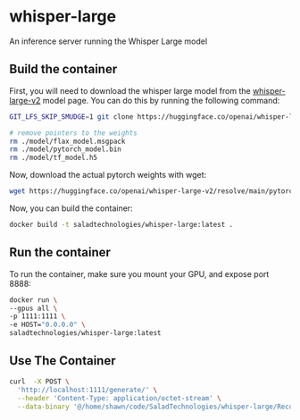 # whisper-large
An inference server running the Whisper Large model


## Build the container

First, you will need to download the whisper large model from the [whisper-large-v2](https://huggingface.co/openai/whisper-large-v2) model page. You can do this by running the following command:

```bash
GIT_LFS_SKIP_SMUDGE=1 git clone https://huggingface.co/openai/whisper-large-v2 ./model

# remove pointers to the weights
rm ./model/flax_model.msgpack
rm ./model/pytorch_model.bin
rm ./model/tf_model.h5
```

Now, download the actual pytorch weights with wget:

```bash
wget https://huggingface.co/openai/whisper-large-v2/resolve/main/pytorch_model.bin -P ./model
```

Now, you can build the container:

```bash
docker build -t saladtechnologies/whisper-large:latest .
```

## Run the container

To run the container, make sure you mount your GPU, and expose port 8888:

```bash
docker run \
--gpus all \
-p 1111:1111 \
-e HOST="0.0.0.0" \
saladtechnologies/whisper-large:latest
```

## Use The Container

```bash
curl  -X POST \
  'http://localhost:1111/generate/' \
  --header 'Content-Type: application/octet-stream' \
  --data-binary '@/home/shawn/code/SaladTechnologies/whisper-large/Recording.wav'
```